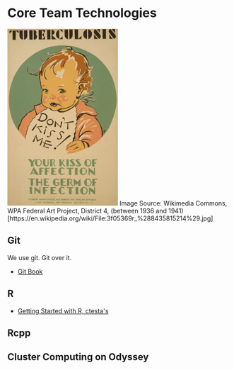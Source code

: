 # Core Team Technologies

<img src="./images/dont_kiss_me.jpg" alt="Tuberculosis Don't kiss me! : Your kiss of affection - the germ of infection" width="250px">
Image Source: Wikimedia Commons, WPA Federal Art Project, District 4, (between 1936 and 1941) [https://en.wikipedia.org/wiki/File:3f05369r_%288435815214%29.jpg]

## Git

We use git. Git over it. 

- [Git Book](https://git-scm.com/book/en/v2)

## R

- [Getting Started with R, ctesta's](https://ctesta.com/articles/2018-05/getting-started-in-r)

## Rcpp

## Cluster Computing on Odyssey
